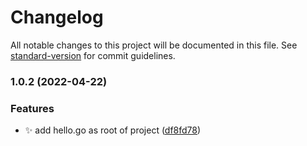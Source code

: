# Changelog

All notable changes to this project will be documented in this file. See [standard-version](https://github.com/conventional-changelog/standard-version) for commit guidelines.

### 1.0.2 (2022-04-22)


### Features

* :sparkles: add hello.go as root of project ([df8fd78](https://github.com/mokkapps/changelog-generator-demo/commits/df8fd7865b0d4aa46152913cc9407209c2fad388))
